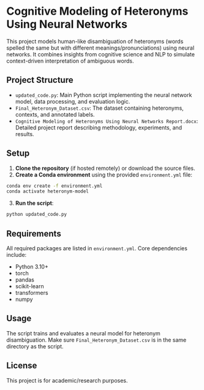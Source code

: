 # Cognitive Modeling of Heteronyms Using Neural Networks

This project models human-like disambiguation of heteronyms (words spelled the same but with different meanings/pronunciations) using neural networks. It combines insights from cognitive science and NLP to simulate context-driven interpretation of ambiguous words.

## Project Structure

- `updated_code.py`: Main Python script implementing the neural network model, data processing, and evaluation logic.
- `Final_Heteronym_Dataset.csv`: The dataset containing heteronyms, contexts, and annotated labels.
- `Cognitive Modeling of Heteronyms Using Neural Networks Report.docx`: Detailed project report describing methodology, experiments, and results.

## Setup

1. **Clone the repository** (if hosted remotely) or download the source files.
2. **Create a Conda environment** using the provided `environment.yml` file:

```bash
conda env create -f environment.yml
conda activate heteronym-model
```

3. **Run the script**:

```bash
python updated_code.py
```

## Requirements

All required packages are listed in `environment.yml`. Core dependencies include:
- Python 3.10+
- torch
- pandas
- scikit-learn
- transformers
- numpy

## Usage

The script trains and evaluates a neural model for heteronym disambiguation. Make sure `Final_Heteronym_Dataset.csv` is in the same directory as the script.

## License

This project is for academic/research purposes.
